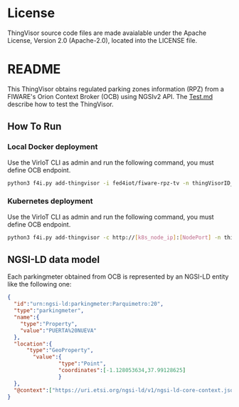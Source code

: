 # License

ThingVisor source code files are made avaialable under the Apache License, Version 2.0 (Apache-2.0), located into the LICENSE file.

# README

This ThingVisor obtains regulated parking zones information (RPZ) from a FIWARE's Orion Context Broker (OCB) using NGSIv2 API.
The [Test.md](./Test.md) describe how to test the ThingVisor.

## How To Run

### Local Docker deployment

Use the VirIoT CLI as admin and run the following command, you must define OCB endpoint.

```bash  
python3 f4i.py add-thingvisor -i fed4iot/fiware-rpz-tv -n thingVisorID_RPZ -d "thingVisorID_RPZ" -p "{'ocb_ip':'<OCB_Public_IP>', 'ocb_port':'<OCB_Port>'}"
```

### Kubernetes deployment

Use the VirIoT CLI as admin and run the following command, you must define OCB endpoint.

```bash  
python3 f4i.py add-thingvisor -c http://[k8s_node_ip]:[NodePort] -n thingVisorID_RPZ -d "thingVisorID_RPZ" -p "{'ocb_ip':'<OCB_Public_IP>', 'ocb_port':'<OCB_Port>'}" -y "yaml/thingVisor-murcia-rpz.yaml"
```

## NGSI-LD data model

Each parkingmeter obtained from OCB is represented by an NGSI-LD entity like the following one:

```json
{
  "id":"urn:ngsi-ld:parkingmeter:Parquimetro:20",
  "type":"parkingmeter",
  "name":{
    "type":"Property",
    "value":"PUERTA%20NUEVA"
  },
  "location":{
      "type":"GeoProperty",
        "value":{
                "type":"Point",
                "coordinates":[-1.128053634,37.99128625]
                }
  },
  "@context":["https://uri.etsi.org/ngsi-ld/v1/ngsi-ld-core-context.jsonld","https://odins.es/smartParkingOntology/rpz-context.jsonld"]  
}

```
